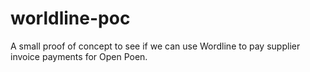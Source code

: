 # worldline-poc
A small proof of concept to see if we can use Wordline to pay supplier invoice payments for Open Poen.

